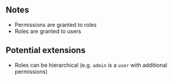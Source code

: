 ## Notes
- Permissions are granted to roles
- Roles are granted to users

## Potential extensions
- Roles can be hierarchical (e.g. `admin` is a `user` with additional permissions)